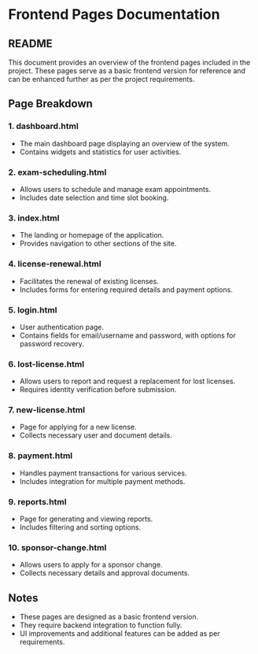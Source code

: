 # Frontend Pages Documentation

## README
This document provides an overview of the frontend pages included in the project. These pages serve as a basic frontend version for reference and can be enhanced further as per the project requirements.

## Page Breakdown

### 1. **dashboard.html**
   - The main dashboard page displaying an overview of the system.
   - Contains widgets and statistics for user activities.

### 2. **exam-scheduling.html**
   - Allows users to schedule and manage exam appointments.
   - Includes date selection and time slot booking.

### 3. **index.html**
   - The landing or homepage of the application.
   - Provides navigation to other sections of the site.

### 4. **license-renewal.html**
   - Facilitates the renewal of existing licenses.
   - Includes forms for entering required details and payment options.

### 5. **login.html**
   - User authentication page.
   - Contains fields for email/username and password, with options for password recovery.

### 6. **lost-license.html**
   - Allows users to report and request a replacement for lost licenses.
   - Requires identity verification before submission.

### 7. **new-license.html**
   - Page for applying for a new license.
   - Collects necessary user and document details.

### 8. **payment.html**
   - Handles payment transactions for various services.
   - Includes integration for multiple payment methods.

### 9. **reports.html**
   - Page for generating and viewing reports.
   - Includes filtering and sorting options.

### 10. **sponsor-change.html**
   - Allows users to apply for a sponsor change.
   - Collects necessary details and approval documents.

## Notes
- These pages are designed as a basic frontend version.
- They require backend integration to function fully.
- UI improvements and additional features can be added as per requirements.

